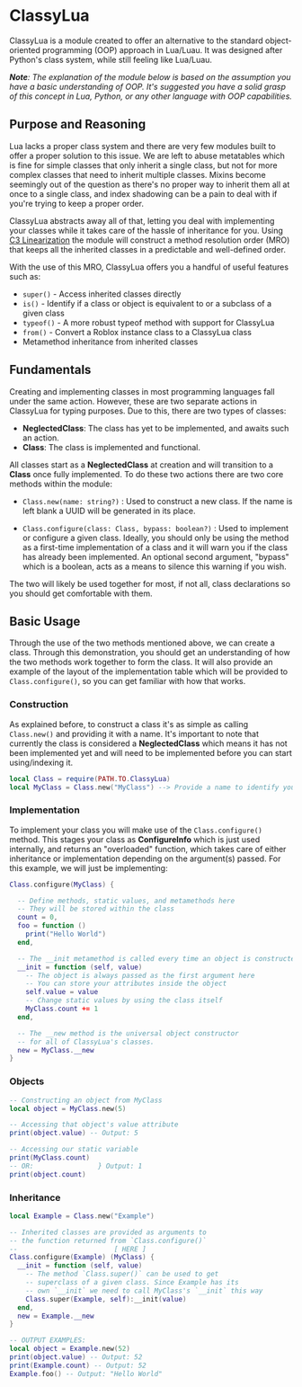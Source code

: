 # ClassyLua
ClassyLua is a module created to offer an alternative to the standard object-oriented programming (OOP) approach in Lua/Luau. It was designed after Python's class system, while still feeling like Lua/Luau.

***Note**: The explanation of the module below is based on the assumption you have a basic understanding of OOP. It's suggested you have a solid grasp of this concept in Lua, Python, or any other language with OOP capabilities.*

## Purpose and Reasoning
Lua lacks a proper class system and there are very few modules built to offer a proper solution to this issue. We are left to abuse metatables which is fine for simple classes that only inherit a single class,
but not for more complex classes that need to inherit multiple classes. Mixins become seemingly out of the question as there's no proper way to inherit them all at once to a single class, and index shadowing can
be a pain to deal with if you're trying to keep a proper order.

ClassyLua abstracts away all of that, letting you deal with implementing your classes while it takes care of the hassle of inheritance for you. Using [C3 Linearization](https://en.wikipedia.org/wiki/C3_linearization)
the module will construct a method resolution order (MRO) that keeps all the inherited classes in a predictable and well-defined order.

With the use of this MRO, ClassyLua offers you a handful of useful features such as:
* `super()` - Access inherited classes directly
* `is()` - Identify if a class or object is equivalent to or a subclass of a given class
* `typeof()` - A more robust typeof method with support for ClassyLua
* `from()` - Convert a Roblox instance class to a ClassyLua class
* Metamethod inheritance from inherited classes

## Fundamentals
Creating and implementing classes in most programming languages fall under the same action. However, these are two separate actions in ClassyLua for typing purposes. Due to this, there are two types of classes:

- **NeglectedClass**: The class has yet to be implemented, and awaits such an action.
- **Class**: The class is implemented and functional.

All classes start as a **NeglectedClass** at creation and will transition to a **Class** once fully implemented. To do these two actions there are two core methods within the module:
- `Class.new(name: string?)` : Used to construct a new class. If the name is left blank a UUID will be generated in its place.

- `Class.configure(class: Class, bypass: boolean?)` : Used to implement or configure a given class. Ideally, you should only be using the method as a first-time implementation of a class and it will warn you if the class has already been implemented. An optional second argument, "bypass" which is a boolean, acts as a means to silence this warning if you wish. 

The two will likely be used together for most, if not all, class declarations so you should get comfortable with them.

## Basic Usage
Through the use of the two methods mentioned above, we can create a class. Through this demonstration, you should get an understanding of how the two methods work together to form the class.
It will also provide an example of the layout of the implementation table which will be provided to `Class.configure()`, so you can get familiar with how that works.

### Construction
As explained before, to construct a class it's as simple as calling `Class.new()` and providing it with a name. It's important to note that currently the class is considered a **NeglectedClass** which means it has not been implemented yet and will need to be implemented before you can start using/indexing it.
```lua
local Class = require(PATH.TO.ClassyLua)
local MyClass = Class.new("MyClass") --> Provide a name to identify your class
```
### Implementation
To implement your class you will make use of the `Class.configure()` method. This stages your class as **ConfigureInfo** which is just used internally, and returns an "overloaded" function, which takes care of either inheritance or implementation depending on the argument(s) passed. For this example, we will just be implementing:

```lua
Class.configure(MyClass) {

  -- Define methods, static values, and metamethods here
  -- They will be stored within the class
  count = 0,
  foo = function ()
    print("Hello World")
  end,

  -- The __init metamethod is called every time an object is constructed
  __init = function (self, value)
    -- The object is always passed as the first argument here
    -- You can store your attributes inside the object
    self.value = value
    -- Change static values by using the class itself
    MyClass.count += 1
  end,

  -- The __new method is the universal object constructor
  -- for all of ClassyLua's classes.
  new = MyClass.__new
}
```

### Objects
```lua
-- Constructing an object from MyClass
local object = MyClass.new(5)

-- Accessing that object's value attribute
print(object.value) -- Output: 5

-- Accessing our static variable
print(MyClass.count)
-- OR:                } Output: 1
print(object.count)
```

### Inheritance
```lua
local Example = Class.new("Example")

-- Inherited classes are provided as arguments to
-- the function returned from `Class.configure()`
--                        [ HERE ]
Class.configure(Example) (MyClass) {
  __init = function (self, value)
    -- The method `Class.super()` can be used to get
    -- superclass of a given class. Since Example has its
    -- own `__init` we need to call MyClass's `__init` this way
    Class.super(Example, self):__init(value)
  end,
  new = Example.__new
}

-- OUTPUT EXAMPLES:
local object = Example.new(52)
print(object.value) -- Output: 52
print(Example.count) -- Output: 52
Example.foo() -- Output: "Hello World"
```
